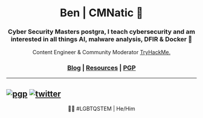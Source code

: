 <h1 align="center"> Ben | CMNatic 🌱 </h1>
<h3 align="center">Cyber Security Masters postgra, I teach cybersecurity and am interested in all things AI, malware analysis, DFIR & Docker 🐳 </h3>
<p align="center">Content Engineer & Community Moderator <a href="https://tryhackme.com/p/cmnatic">TryHackMe.</a></p>
<h3 align="center"><a href="https://blog.cmnatic.co.uk">Blog</a> | <a href="http://resources.cmnatic.co.uk">Resources</a> | <a href="https://blog.cmnatic.co.uk/cmnatic-pgp.txt">PGP</a></h3>

<!-- <h3 align="center">Virtually Ubiquitous 💥</h3> -->



---
[![pgp](https://img.shields.io/badge/pgp-0xd93b83ba2-313131?style=flat-square&labelColor=313131&color=313131)](https://blog.cmnatic.co.uk/cmnatic-pgp.txt)
[![twitter](https://img.shields.io/badge/@cmnatic_-313131?style=flat-square&labelColor=313131&logo=twitter&logoColor=white&color=313131)](https://twitter.com/cmnatic)
---


<p align="center">🏳️‍🌈 #LGBTQSTEM | He/Him </p>
